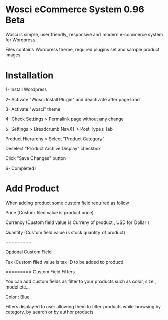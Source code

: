 Wosci eCommerce System 0.96 Beta
=====
Wosci is simple, user friendly, responsive and modern e-commerce system for Wordpress.

Files contains Wordpress theme, required plugins set and sample product images


Installation
=====
1- Install Wordpress

2- Activate "Wosci Install Plugin" and deactivate after page load

3- Activate "wosci" theme

4- Check Settings > Permalink page without any change

5- Settings > Breadcrumb NavXT > Post Types Tab

  Product Hierarchy > Select "Product Category"	

  Deselect "Product Archive Display" checkbox 

  Click "Save Changes" button

6- Completed!


Add Product
=====
When adding product some custom field required as follow

Price  (Custom filed value is product price)

Currency  (Custom field value is Curreny of product , USD  for Dollar )

Quantity  (Custom field value is stock quantity of product)


=========

Optional Custom Field


Tax (Custom filed value is tax ID to be added to product)

=========
Custom Field Filters

You can add custom fields as filter to your products such as color, size , model etc...

Color : Blue


Filters displayed to user allowing them to filter products while browsing by category, by search or by author products


